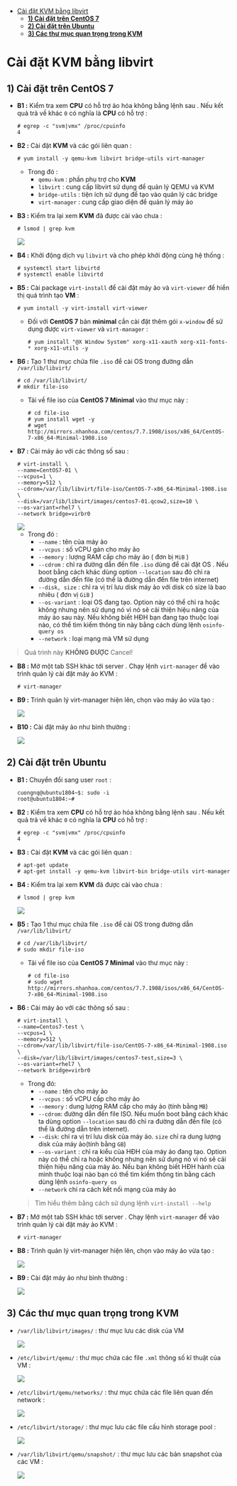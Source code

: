 

- [Cài đặt KVM bằng libvirt](#cài-đặt-kvm-bằng-libvirt)
  - [**1) Cài đặt trên CentOS 7**](#1-cài-đặt-trên-centos-7)
  - [**2) Cài đặt trên Ubuntu**](#2-cài-đặt-trên-ubuntu)
  - [**3) Các thư mục quan trọng trong KVM**](#3-các-thư-mục-quan-trọng-trong-kvm)
  
# Cài đặt KVM bằng libvirt

## **1) Cài đặt trên CentOS 7**
- **B1 :** Kiểm tra xem **CPU** có hỗ trợ ảo hóa không bằng lệnh sau . Nếu kết quả trả về khác `0` có nghĩa là **CPU** có hỗ trợ :
    ```
    # egrep -c "svm|vmx" /proc/cpuinfo
    4
    ```
- **B2 :** Cài đặt **KVM** và các gói liên quan :
    ```
    # yum install -y qemu-kvm libvirt bridge-utils virt-manager
    ```
    - Trong đó :
        - `qemu-kvm` : phần phụ trợ cho **KVM**
        - `libvirt` : cung cấp libvirt sử dụng để quản lý QEMU và KVM
        - `bridge-utils` : tiện ích sử dụng để tạo vào quản lý các bridge
        - `virt-manager` : cung cấp giao diện để quản lý máy ảo
- **B3 :** Kiểm tra lại xem **KVM** đã được cài vào chưa :
    ```
    # lsmod | grep kvm
    ```
    <img src=https://i.imgur.com/bnXe8aw.png>

- **B4 :** Khởi động dịch vụ `libvirt` và cho phép khởi động cùng hệ thống :
    ```
    # systemctl start libvirtd
    # systemctl enable libvirtd
    ```
- **B5 :** Cài package `virt-install` để cài đặt máy ảo và `virt-viewer` để hiển thị quá trình tạo **VM** :
    ```
    # yum install -y virt-install virt-viewer
    ```
    - Đối với **CentOS 7** bản **minimal** cần cài đặt thêm gói `x-window` để sử dụng được `virt-viewer` và `virt-manager` :
        ```
        # yum install "@X Window System" xorg-x11-xauth xorg-x11-fonts-* xorg-x11-utils -y
        ```
- **B6 :** Tạo 1 thư mục chứa file `.iso` để cài OS trong đường dẫn `/var/lib/libvirt/`
    ```
    # cd /var/lib/libvirt/
    # mkdir file-iso
    ```
    - Tải về file iso của **CentOS 7 Minimal** vào thư mục này :
        ```
        # cd file-iso
        # yum install wget -y
        # wget http://mirrors.nhanhoa.com/centos/7.7.1908/isos/x86_64/CentOS-7-x86_64-Minimal-1908.iso
        ```
- **B7 :** Cài máy ảo với các thông số sau :
    ```
    # virt-install \
    --name=CentOS7-01 \
    --vcpus=1 \
    --memory=512 \
    --cdrom=/var/lib/libvirt/file-iso/CentOS-7-x86_64-Minimal-1908.iso \
    --disk=/var/lib/libvirt/images/centos7-01.qcow2,size=10 \
    --os-variant=rhel7 \
    --network bridge=virbr0
    ```
    <img src=https://i.imgur.com/VPgU3Ih.png>

    - Trong đó :
        - `--name` :  tên của máy ảo
        - `--vcpus` : số vCPU gán cho máy ảo
        - `--memory` : lượng RAM cấp cho máy ảo ( đơn bị `MiB` )
        - `--cdrom` : chỉ ra đường dẫn đến file `.iso` dùng để cài đặt OS . Nếu boot bằng cách khác dùng option `--location` sau đó chỉ ra đường dẫn đến file (có thể là đường dẫn đến file trên internet)
        - `--disk, size` : chỉ ra vị trí lưu disk máy ảo với disk có size là bao nhiêu ( đơn vị `GiB` )
        - `--os-variant` : loại OS đang tạo. Option này có thể chỉ ra hoặc không nhưng nên sử dụng nó vì nó sẽ cải thiện hiệu năng của máy ảo sau này. Nếu không biết HĐH bạn đang tạo thuộc loại nào, có thể tìm kiếm thông tin này bằng cách dùng lệnh `osinfo-query os`
        - `--network` : loại mạng mà VM sử dụng
> Quá trình này **KHÔNG ĐƯỢC** Cancel!
- **B8 :** Mở một tab SSH khác tới server . Chạy lệnh `virt-manager` để vào trình quản lý cài đặt máy ảo KVM :
    ```
    # virt-manager
    ```
- **B9 :** Trình quản lý virt-manager hiện lên, chọn vào máy ảo vừa tạo :

    <img src=https://i.imgur.com/2QP5Sgm.png>

- **B10 :** Cài đặt máy ảo như bình thường :

    <img src=https://i.imgur.com/1tN0aBf.png>

## **2) Cài đặt trên Ubuntu**
- **B1 :** Chuyển đổi sang user `root` :
    ```
    cuongnq@ubuntu1804~$: sudo -i
    root@ubuntu1804:~#
    ```
- **B2 :** Kiểm tra xem **CPU** có hỗ trợ ảo hóa không bằng lệnh sau . Nếu kết quả trả về khác `0` có nghĩa là **CPU** có hỗ trợ :
    ```
    # egrep -c "svm|vmx" /proc/cpuinfo
    4
    ```
- **B3 :** Cài đặt **KVM** và các gói liên quan :
    ```
    # apt-get update
    # apt-get install -y qemu-kvm libvirt-bin bridge-utils virt-manager
    ```
- **B4 :** Kiểm tra lại xem **KVM** đã được cài vào chưa :
    ```
    # lsmod | grep kvm
    ```
    <img src=https://i.imgur.com/rhx0nF1.png>

- **B5 :** Tạo 1 thư mục chứa file `.iso` để cài OS trong đường dẫn `/var/lib/libvirt/`
    ```
    # cd /var/lib/libvirt/
    # sudo mkdir file-iso
    ```
    - Tải về file iso của **CentOS 7 Minimal** vào thư mục này :
        ```
        # cd file-iso
        # sudo wget http://mirrors.nhanhoa.com/centos/7.7.1908/isos/x86_64/CentOS-7-x86_64-Minimal-1908.iso
        ```
- **B6 :** Cài máy ảo với các thông số sau :
    ```
    # virt-install \
    --name=Centos7-test \
    --vcpus=1 \
    --memory=512 \
    --cdrom=/var/lib/libvirt/file-iso/CentOS-7-x86_64-Minimal-1908.iso \
    --disk=/var/lib/libvirt/images/centos7-test,size=3 \
    --os-variant=rhel7 \
    --network bridge=virbr0
    ```
    - Trong đó:
        - `--name` : tên cho máy ảo
        - `--vcpus` : số vCPU cấp cho máy ảo
        - `--memory` : dung lượng RAM cấp cho máy ảo (tính bằng `MB`)
        - `--cdrom`: đường dẫn đến file ISO. Nếu muốn boot bằng cách khác ta dùng option `--location` sau đó chỉ ra đường dẫn đến file (có thể là đường dẫn trên internet).
        - `--disk`: chỉ ra vị trí lưu disk của máy ảo. `size` chỉ ra dung lượng disk của máy ảo(tính bằng `GB`)
        - `--os-variant` : chỉ ra kiểu của HĐH của máy ảo đang tạo. Option này có thể chỉ ra hoặc không nhưng nên sử dụng nó vì nó sẽ cải thiện hiệu năng của máy ảo. Nếu bạn không biết HĐH hành của mình thuộc loại nào bạn có thể tìm kiếm thông tin bằng cách dùng lệnh `osinfo-query os`
        - `--network` chỉ ra cách kết nối mạng của máy ảo
    > Tìm hiểu thêm bằng cách sử dụng lệnh `virt-install --help`
- **B7 :** Mở một tab SSH khác tới server . Chạy lệnh `virt-manager` để vào trình quản lý cài đặt máy ảo KVM :
    ```
    # virt-manager
    ```
- **B8 :** Trình quản lý virt-manager hiện lên, chọn vào máy ảo vừa tạo :

    <img src=https://i.imgur.com/C0ce7PG.png>

- **B9 :** Cài đặt máy ảo như bình thường :

    <img src=https://i.imgur.com/fQqrk1i.png>

## **3) Các thư mục quan trọng trong KVM**
- `/var/lib/libvirt/images/` : thư mục lưu các disk của VM

    <img src=https://i.imgur.com/tvcNMuB.png>

- `/etc/libvirt/qemu/` : thư mục chứa các file `.xml` thông số kĩ thuật của VM :

    <img src=https://i.imgur.com/VM764Ga.png>

- `/etc/libvirt/qemu/networks/` : thư mục chứa các file liên quan đến network :

    <img src=https://i.imgur.com/jDLr58K.png>

- `/etc/libvirt/storage/` : thư mục lưu các file cấu hình storage pool :

    <img src=https://i.imgur.com/G813Cwt.png>

- `/var/lib/libvirt/qemu/snapshot/` : thư mục lưu các bản snapshot của các VM :

    <img src=https://i.imgur.com/DxIIyDe.png>